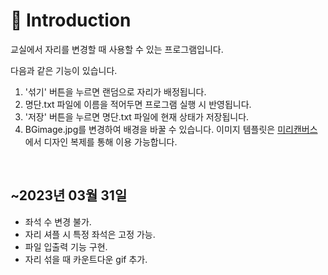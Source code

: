 

# 📌 Introduction
교실에서 자리를 변경할 때 사용할 수 있는 프로그램입니다.

다음과 같은 기능이 있습니다.
1. '섞기' 버튼을 누르면 랜덤으로 자리가 배정됩니다.
2. 명단.txt 파일에 이름을 적어두면 프로그램 실행 시 반영됩니다.
3. '저장' 버튼을 누르면 명단.txt 파일에 현재 상태가 저장됩니다.
4. BGimage.jpg를 변경하여 배경을 바꿀 수 있습니다. 이미지 템플릿은 [미리캔버스](https://www.miricanvas.com/v/14lv5s5)에서 디자인 복제를 통해 이용 가능합니다.
<br>

## ~2023년 03월 31일
- 좌석 수 변경 불가.
- 자리 셔플 시 특정 좌석은 고정 가능.
- 파일 입출력 기능 구현.
- 자리 섞을 때 카운트다운 gif 추가.


<br>
